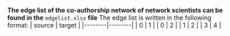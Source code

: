 **The edge list of the co-authorship network of network scientists can be found in the** ```edgelist.xlsx``` **file**
The edge list is written in the following format:
| source | target |
|--------|--------|
| 0 | 1 |
| 0 | 2 |
| 1 | 2 |
| 3 | 4 |
